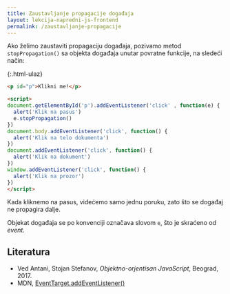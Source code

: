 ```yaml
---
title: Zaustavljanje propagacije događaja
layout: lekcija-napredni-js-frontend
permalink: /zaustavljanje-propagacije
---
```


Ako želimo zaustaviti propagaciju događaja, pozivamo metod `stopPropagation()` sa objekta događaja unutar povratne funkcije, na sledeći način:

{:.html-ulaz}
```html
<p id="p">Klikni me!</p>

<script>
document.getElementById('p').addEventListener('click' , function(e) {
  alert('Klik na pasus')
  e.stopPropagation()
})
document.body.addEventListener('click', function() {
  alert('Klik na telo dokumenta')
})
document.addEventListener('click', function() {
  alert('Klik na dokument')
})
window.addEventListener('click', function() {
  alert('Klik na prozor')
})
</script>
```

Kada kliknemo na pasus, videćemo samo jednu poruku, zato što se događaj ne propagira dalje.

Objekat događaja se po konvenciji označava slovom `e`, što je skraćeno od *event*.

## Literatura

- Ved Antani, Stojan Stefanov, *Objektno-orjentisan JavaScript*, Beograd, 2017.
- MDN, [EventTarget.addEventListener()](https://developer.mozilla.org/en-US/docs/Web/API/EventTarget/addEventListener)